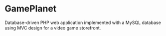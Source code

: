 # GamePlanet
Database-driven PHP web application implemented with a MySQL database using MVC design for a video game storefront. 
